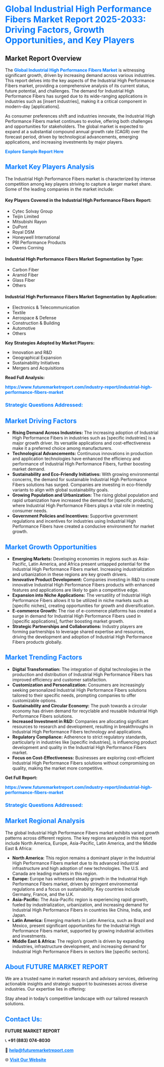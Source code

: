 <h1 style="color: #007BFF;">Global Industrial High Performance Fibers Market Report 2025-2033: Driving Factors, Growth Opportunities, and Key Players</h1>

<section id="overview">
<h2>Market Report Overview</h2>
<p>The <a href="https://www.futuremarketreport.com/industry-report/industrial-high-performance-fibers-market" style="color: #007BFF; text-decoration: none;"><strong>Global Industrial High Performance Fibers Market</strong></a> is witnessing significant growth, driven by increasing demand across various industries. This report delves into the key aspects of the Industrial High Performance Fibers market, providing a comprehensive analysis of its current status, future potential, and challenges. The demand for Industrial High Performance Fibers has surged due to its wide-ranging applications in industries such as [insert industries], making it a critical component in modern-day [applications].</p>
<p>As consumer preferences shift and industries innovate, the Industrial High Performance Fibers market continues to evolve, offering both challenges and opportunities for stakeholders. The global market is expected to expand at a substantial compound annual growth rate (CAGR) over the forecast period, driven by technological advancements, emerging applications, and increasing investments by major players.</p>
</section>

<section id="overview">
<p><a href="https://www.futuremarketreport.com/request-sample/reportId=114413" style="color: #007BFF; text-decoration: none;"><strong>Explore Sample Report Here</strong></a></p>
</section>

<section id="key-players">
<h2 style="color: #007BFF;">Market Key Players Analysis</h2>
<p>The Industrial High Performance Fibers market is characterized by intense competition among key players striving to capture a larger market share. Some of the leading companies in the market include:</p>
<h4>Key Players Covered in the Industrial High Performance Fibers Report:</h4>
<ul><li>Cytec Solvay Group</li><li>Teijin Limited</li><li>Mitsubishi Rayon</li><li>DuPont</li><li>Royal DSM</li><li>Honeywell International</li><li>PBI Performance Products</li><li>Owens Corning</li></ul>
<h4>Industrial High Performance Fibers Market Segmentation by Type:</h4>
<ul><li>Carbon Fiber</li><li>Aramid Fiber</li><li>Glass Fiber</li><li>Others</li></ul>

<h4>Industrial High Performance Fibers Market Segmentation by Application:</h4>
<ul><li>Electronics &amp; Telecommunication</li><li>Textile</li><li>Aerospace &amp; Defense</li><li>Construction &amp; Building</li><li>Automotive</li><li>Others</li></ul>
<p><strong>Key Strategies Adopted by Market Players:</strong></p>
<ul>
<li>Innovation and R&D</li>
<li>Geographical Expansion</li>
<li>Sustainability Initiatives</li>
<li>Mergers and Acquisitions</li>
</ul>
</section>

<section>
<p><strong>Read Full Analysis: </strong></p><a href="https://www.futuremarketreport.com/industry-report/industrial-high-performance-fibers-market" style="color: #007BFF; text-decoration: none;"><strong>https://www.futuremarketreport.com/industry-report/industrial-high-performance-fibers-market</strong></a>
<h3 style="color: #007BFF;">Strategic Questions Addressed:</h3>
</section>

<section id="driving-factors">
<h2 style="color: #007BFF;">Market Driving Factors</h2>
<ul>
<li><strong>Rising Demand Across Industries:</strong> The increasing adoption of Industrial High Performance Fibers in industries such as [specific industries] is a major growth driver. Its versatile applications and cost-effectiveness make it a preferred choice among manufacturers.</li>
<li><strong>Technological Advancements:</strong> Continuous innovations in production and application technologies have enhanced the efficiency and performance of Industrial High Performance Fibers, further boosting market demand.</li>
<li><strong>Sustainability and Eco-Friendly Initiatives:</strong> With growing environmental concerns, the demand for sustainable Industrial High Performance Fibers solutions has surged. Companies are investing in eco-friendly variants to align with global sustainability goals.</li>
<li><strong>Growing Population and Urbanization:</strong> The rising global population and rapid urbanization have increased the demand for [specific products], where Industrial High Performance Fibers plays a vital role in meeting consumer needs.</li>
<li><strong>Government Policies and Incentives:</strong> Supportive government regulations and incentives for industries using Industrial High Performance Fibers have created a conducive environment for market growth.</li>
</ul>
</section>

<section id="growth-opportunities">
<h2 style="color: #007BFF;">Market Growth Opportunities</h2>
<ul>
<li><strong>Emerging Markets:</strong> Developing economies in regions such as Asia-Pacific, Latin America, and Africa present untapped potential for the Industrial High Performance Fibers market. Increasing industrialization and urbanization in these regions are key growth drivers.</li>
<li><strong>Innovative Product Development:</strong> Companies investing in R&D to create innovative Industrial High Performance Fibers products with enhanced features and applications are likely to gain a competitive edge.</li>
<li><strong>Expansion into Niche Applications:</strong> The versatility of Industrial High Performance Fibers allows it to be utilized in niche markets such as [specific niches], creating opportunities for growth and diversification.</li>
<li><strong>E-commerce Growth:</strong> The rise of e-commerce platforms has created a surge in demand for Industrial High Performance Fibers used in [specific applications], further boosting market growth.</li>
<li><strong>Strategic Partnerships and Collaborations:</strong> Industry players are forming partnerships to leverage shared expertise and resources, driving the development and adoption of Industrial High Performance Fibers products globally.</li>
</ul>
</section>

<section id="trending-factors">
<h2 style="color: #007BFF;">Market Trending Factors</h2>
<ul>
<li><strong>Digital Transformation:</strong> The integration of digital technologies in the production and distribution of Industrial High Performance Fibers has improved efficiency and customer satisfaction.</li>
<li><strong>Customization and Personalization:</strong> Consumers are increasingly seeking personalized Industrial High Performance Fibers solutions tailored to their specific needs, prompting companies to offer customizable options.</li>
<li><strong>Sustainability and Circular Economy:</strong> The push towards a circular economy has driven demand for recyclable and reusable Industrial High Performance Fibers solutions.</li>
<li><strong>Increased Investment in R&D:</strong> Companies are allocating significant resources to research and development, resulting in breakthroughs in Industrial High Performance Fibers technology and applications.</li>
<li><strong>Regulatory Compliance:</strong> Adherence to strict regulatory standards, particularly in industries like [specific industries], is influencing product development and quality in the Industrial High Performance Fibers market.</li>
<li><strong>Focus on Cost-Effectiveness:</strong> Businesses are exploring cost-efficient Industrial High Performance Fibers solutions without compromising on quality, making the market more competitive.</li>
</ul>
</section>

<section>
<p><strong>Get Full Report: </strong></p><a href="https://www.futuremarketreport.com/industry-report/industrial-high-performance-fibers-market" style="color: #007BFF; text-decoration: none;"><strong>https://www.futuremarketreport.com/industry-report/industrial-high-performance-fibers-market</strong></a>
<h3 style="color: #007BFF;">Strategic Questions Addressed:</h3>
</section>


<section id="regional-analysis">
<h2 style="color: #007BFF;">Market Regional Analysis</h2>
<p>The global Industrial High Performance Fibers market exhibits varied growth patterns across different regions. The key regions analyzed in this report include North America, Europe, Asia-Pacific, Latin America, and the Middle East & Africa:</p>
<ul>
<li><strong>North America:</strong> This region remains a dominant player in the Industrial High Performance Fibers market due to its advanced industrial infrastructure and high adoption of new technologies. The U.S. and Canada are leading markets in this region.</li>
<li><strong>Europe:</strong> Europe has witnessed steady growth in the Industrial High Performance Fibers market, driven by stringent environmental regulations and a focus on sustainability. Key countries include Germany, France, and the U.K.</li>
<li><strong>Asia-Pacific:</strong> The Asia-Pacific region is experiencing rapid growth, fueled by industrialization, urbanization, and increasing demand for Industrial High Performance Fibers in countries like China, India, and Japan.</li>
<li><strong>Latin America:</strong> Emerging markets in Latin America, such as Brazil and Mexico, present significant opportunities for the Industrial High Performance Fibers market, supported by growing industrial activities and investments.</li>
<li><strong>Middle East & Africa:</strong> The region’s growth is driven by expanding industries, infrastructure development, and increasing demand for Industrial High Performance Fibers in sectors like [specific sectors].</li>
</ul>
</section>

<footer>
<h2 style="color: #007BFF;">About FUTURE MARKET REPORT</h2>
<p>We are a trusted name in market research and advisory services, delivering actionable insights and strategic support to businesses across diverse industries. Our expertise lies in offering:</p>

<p>Stay ahead in today’s competitive landscape with our tailored research solutions.</p>

<h2 style="color: #007BFF;">Contact Us:</h2>
<p><strong>FUTURE MARKET REPORT</strong></p>
<p>📞 <strong>+91 (883) 074-8030</strong></p>
<p>📧 <strong><a href="mailto:help@futuremarketreport.com" style="color: #007BFF;">help@futuremarketreport.com</a></strong></p>
<p>🌐 <strong><a href="https://www.futuremarketreport.com/" style="color: #007BFF;">Visit Our Website</a></strong></p>
</footer>